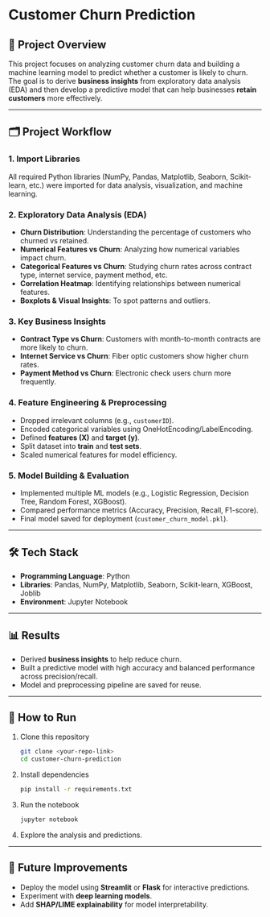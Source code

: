 # Customer Churn Prediction

## 📌 Project Overview
This project focuses on analyzing customer churn data and building a machine learning model to predict whether a customer is likely to churn. The goal is to derive **business insights** from exploratory data analysis (EDA) and then develop a predictive model that can help businesses **retain customers** more effectively.

---

## 🗂 Project Workflow

### 1. Import Libraries
All required Python libraries (NumPy, Pandas, Matplotlib, Seaborn, Scikit-learn, etc.) were imported for data analysis, visualization, and machine learning.

### 2. Exploratory Data Analysis (EDA)
- **Churn Distribution**: Understanding the percentage of customers who churned vs retained.  
- **Numerical Features vs Churn**: Analyzing how numerical variables impact churn.  
- **Categorical Features vs Churn**: Studying churn rates across contract type, internet service, payment method, etc.  
- **Correlation Heatmap**: Identifying relationships between numerical features.  
- **Boxplots & Visual Insights**: To spot patterns and outliers.  

### 3. Key Business Insights
- **Contract Type vs Churn**: Customers with month-to-month contracts are more likely to churn.  
- **Internet Service vs Churn**: Fiber optic customers show higher churn rates.  
- **Payment Method vs Churn**: Electronic check users churn more frequently.  

### 4. Feature Engineering & Preprocessing
- Dropped irrelevant columns (e.g., `customerID`).  
- Encoded categorical variables using OneHotEncoding/LabelEncoding.  
- Defined **features (X)** and **target (y)**.  
- Split dataset into **train** and **test sets**.  
- Scaled numerical features for model efficiency.  

### 5. Model Building & Evaluation
- Implemented multiple ML models (e.g., Logistic Regression, Decision Tree, Random Forest, XGBoost).  
- Compared performance metrics (Accuracy, Precision, Recall, F1-score).  
- Final model saved for deployment (`customer_churn_model.pkl`).  

---

## 🛠 Tech Stack
- **Programming Language**: Python  
- **Libraries**: Pandas, NumPy, Matplotlib, Seaborn, Scikit-learn, XGBoost, Joblib  
- **Environment**: Jupyter Notebook  

---

## 📊 Results
- Derived **business insights** to help reduce churn.  
- Built a predictive model with high accuracy and balanced performance across precision/recall.  
- Model and preprocessing pipeline are saved for reuse.  

---

## 🚀 How to Run
1. Clone this repository  
   ```bash
   git clone <your-repo-link>
   cd customer-churn-prediction
   ```
2. Install dependencies  
   ```bash
   pip install -r requirements.txt
   ```
3. Run the notebook  
   ```bash
   jupyter notebook
   ```
4. Explore the analysis and predictions.  

---

## 📌 Future Improvements
- Deploy the model using **Streamlit** or **Flask** for interactive predictions.  
- Experiment with **deep learning models**.  
- Add **SHAP/LIME explainability** for model interpretability.  
